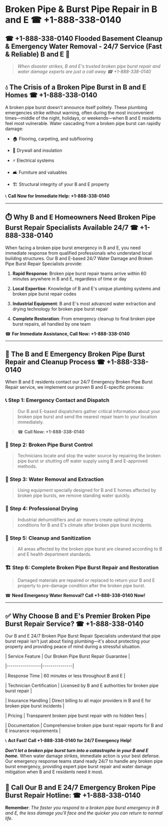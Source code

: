 # Broken Pipe & Burst Pipe Repair in B and E ☎ +1-888-338-0140  
## ☎ +1-888-338-0140 Flooded Basement Cleanup & Emergency Water Removal - 24/7 Service (Fast & Reliable) B and E 🚨  

> *When disaster strikes, B and E's trusted broken pipe burst repair and water damage experts are just a call away ☎ +1-888-338-0140*  

## 💧 The Crisis of a Broken Pipe Burst in B and E Homes ☎ +1-888-338-0140  

A broken pipe burst doesn't announce itself politely. These plumbing emergencies strike without warning, often during the most inconvenient times—middle of the night, holidays, or weekends—when B and E residents feel most vulnerable. Water cascading from a broken pipe burst can rapidly damage:  

* 🏠 Flooring, carpeting, and subflooring  
* 🧱 Drywall and insulation  
* ⚡ Electrical systems  
* 🛋️ Furniture and valuables  
* 🏗️ Structural integrity of your B and E property  

📞 **Call Now for Immediate Help: +1-888-338-0140**  

---  

## ⏱️ Why B and E Homeowners Need Broken Pipe Burst Repair Specialists Available 24/7 ☎ +1-888-338-0140  

When facing a broken pipe burst emergency in B and E, you need immediate response from qualified professionals who understand local building structures. Our B and E-based 24/7 Water Damage and Broken Pipe Burst Repair Specialists provide:  

1. **Rapid Response**: Broken pipe burst repair teams arrive within 60 minutes anywhere in B and E, regardless of time or day  
2. **Local Expertise**: Knowledge of B and E's unique plumbing systems and broken pipe burst repair codes  
3. **Industrial Equipment**: B and E's most advanced water extraction and drying technology for broken pipe burst repair  
4. **Complete Restoration**: From emergency cleanup to final broken pipe burst repairs, all handled by one team  

☎ **For Immediate Assistance, Call Now: +1-888-338-0140**  

---  

## 🔧 The B and E Emergency Broken Pipe Burst Repair and Cleanup Process ☎ +1-888-338-0140  

When B and E residents contact our 24/7 Emergency Broken Pipe Burst Repair service, we implement our proven B and E-specific process:  

### 📞 Step 1: Emergency Contact and Dispatch  
> Our B and E-based dispatchers gather critical information about your broken pipe burst and send the nearest repair team to your location immediately.  
> ☎ **Call Now: +1-888-338-0140**  

### 🚿 Step 2: Broken Pipe Burst Control  
> Technicians locate and stop the water source by repairing the broken pipe burst or shutting off water supply using B and E-approved methods.  

### 🌊 Step 3: Water Removal and Extraction  
> Using equipment specially designed for B and E homes affected by broken pipe bursts, we remove standing water quickly.  

### 💨 Step 4: Professional Drying  
> Industrial dehumidifiers and air movers create optimal drying conditions for B and E's climate after broken pipe burst incidents.  

### 🧼 Step 5: Cleanup and Sanitization  
> All areas affected by the broken pipe burst are cleaned according to B and E health department standards.  

### 🏗️ Step 6: Complete Broken Pipe Burst Repair and Restoration  
> Damaged materials are repaired or replaced to return your B and E property to pre-damage condition after the broken pipe burst.  

☎ **Need Emergency Water Removal? Call +1-888-338-0140 Now!**  

---  

## ✅ Why Choose B and E's Premier Broken Pipe Burst Repair Service? ☎ +1-888-338-0140  

Our B and E 24/7 Broken Pipe Burst Repair Specialists understand that pipe burst repair isn't just about fixing plumbing—it's about protecting your property and providing peace of mind during a stressful situation.  

| Service Feature | Our Broken Pipe Burst Repair Guarantee |  
|-----------------|---------------|  
| Response Time | 60 minutes or less throughout B and E |  
| Technician Certification | Licensed by B and E authorities for broken pipe burst repair |  
| Insurance Handling | Direct billing to all major providers in B and E for broken pipe burst incidents |  
| Pricing | Transparent broken pipe burst repair with no hidden fees |  
| Documentation | Comprehensive broken pipe burst repair reports for B and E insurance requirements |  

📞 **Act Fast! Call +1-888-338-0140 for 24/7 Emergency Help!**  

***Don't let a broken pipe burst turn into a catastrophe in your B and E home.*** When water damage strikes, immediate action is your best defense. Our emergency response teams stand ready 24/7 to handle any broken pipe burst emergency, providing expert pipe burst repair and water damage mitigation when B and E residents need it most.  

## 📱 Call Our B and E 24/7 Emergency Broken Pipe Burst Repair Hotline: ☎ +1-888-338-0140  

**Remember**: *The faster you respond to a broken pipe burst emergency in B and E, the less damage you'll face and the quicker you can return to normal life.*